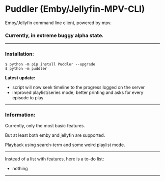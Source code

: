 # Puddler (Emby/Jellyfin-MPV-CLI)
Emby/Jellyfin command line client, powered by mpv.

### Currently, in extreme buggy alpha state.
___

### Installation:
```
$ python -m pip install Puddler --upgrade
$ python -m puddler
```

**Latest update:**

+ script will now seek timeline to the progress logged on the server
+ improved playlist/series mode; better printing and asks for every episode to play

___

### Information:

Currently, only the most basic features.

But at least both emby and jellyfin are supported.

Playback using search-term and some weird playlist mode.

___

Instead of a list with features, here is a to-do list:

+ nothing

___
